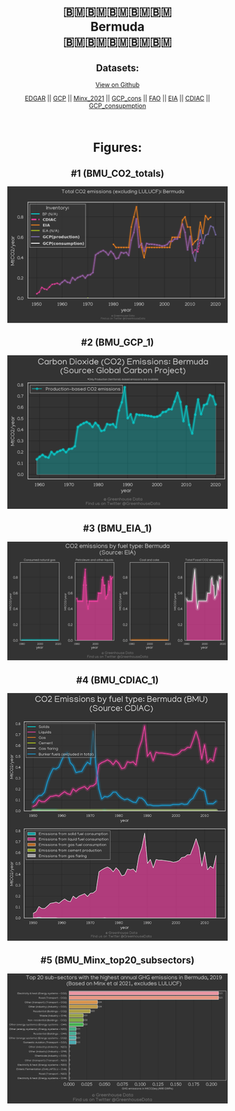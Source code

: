 
<center>
<h1 align="center">
🇧🇲🇧🇲🇧🇲🇧🇲🇧🇲
<br>
Bermuda
<br>
🇧🇲🇧🇲🇧🇲🇧🇲🇧🇲
</h1>
<h2>Datasets:</h2>
<p><a href="https://github.com/dquintani/GreenhouseData/tree/master/country_data/BMU_Bermuda/data">View on Github</a>
<br></p><p><a href="data/BMU_EDGAR.csv">EDGAR</a> || <a href="data/BMU_GCP.csv">GCP</a> || <a href="data/BMU_Minx_2021.csv">Minx_2021</a> || <a href="data/BMU_GCP_cons.csv">GCP_cons</a> || <a href="data/BMU_FAO.csv">FAO</a> || <a href="data/BMU_EIA.csv">EIA</a> || <a href="data/BMU_CDIAC.csv">CDIAC</a> || <a href="data/BMU_GCP_consupmption.csv">GCP_consupmption</a></p><p><br></p>
<h1>Figures:</h1><h2>#1 (BMU_CO2_totals)</h2>
<p><img alt="" src="figures/BMU_CO2_totals.png" /></p><h2>#2 (BMU_GCP_1)</h2>
<p><img alt="" src="figures/BMU_GCP_1.png" /></p><h2>#3 (BMU_EIA_1)</h2>
<p><img alt="" src="figures/BMU_EIA_1.png" /></p><h2>#4 (BMU_CDIAC_1)</h2>
<p><img alt="" src="figures/BMU_CDIAC_1.png" /></p><h2>#5 (BMU_Minx_top20_subsectors)</h2>
<p><img alt="" src="figures/BMU_Minx_top20_subsectors.png" /></p>